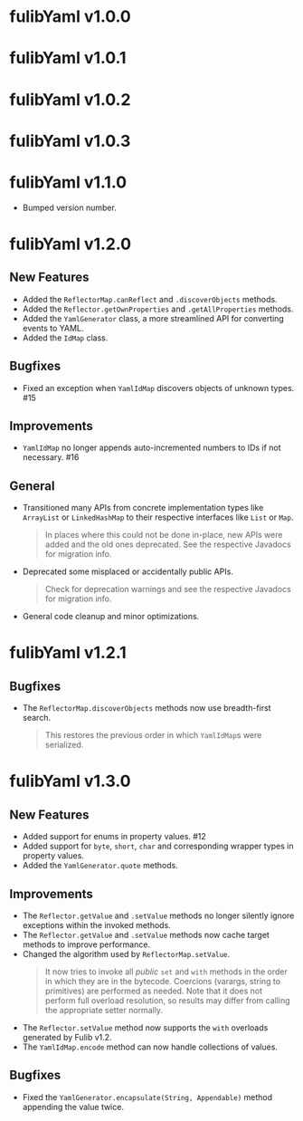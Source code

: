 # fulibYaml v1.0.0

# fulibYaml v1.0.1

# fulibYaml v1.0.2

# fulibYaml v1.0.3

# fulibYaml v1.1.0

* Bumped version number.

# fulibYaml v1.2.0

## New Features

+ Added the `ReflectorMap.canReflect` and `.discoverObjects` methods.
+ Added the `Reflector.getOwnProperties` and `.getAllProperties` methods.
+ Added the `YamlGenerator` class, a more streamlined API for converting events to YAML.
+ Added the `IdMap` class.

## Bugfixes

* Fixed an exception when `YamlIdMap` discovers objects of unknown types. #15

## Improvements

* `YamlIdMap` no longer appends auto-incremented numbers to IDs if not necessary. #16

## General

* Transitioned many APIs from concrete implementation types like `ArrayList` or `LinkedHashMap` to their respective 
  interfaces like `List` or `Map`.
  > In places where this could not be done in-place, new APIs were added and the old ones deprecated.
  > See the respective Javadocs for migration info.
* Deprecated some misplaced or accidentally public APIs.
  > Check for deprecation warnings and see the respective Javadocs for migration info.
* General code cleanup and minor optimizations.

# fulibYaml v1.2.1

## Bugfixes

* The `ReflectorMap.discoverObjects` methods now use breadth-first search.
  > This restores the previous order in which `YamlIdMap`s were serialized.

# fulibYaml v1.3.0

## New Features

+ Added support for enums in property values. #12
+ Added support for `byte`, `short`, `char` and corresponding wrapper types in property values.
+ Added the `YamlGenerator.quote` methods.

## Improvements

* The `Reflector.getValue` and `.setValue` methods no longer silently ignore exceptions within the invoked methods.
* The `Reflector.getValue` and `.setValue` methods now cache target methods to improve performance.
* Changed the algorithm used by `ReflectorMap.setValue`.
  > It now tries to invoke all *public* `set` and `with` methods in the order in which they are in the bytecode.
  > Coercions (varargs, string to primitives) are performed as needed.
  > Note that it does not perform full overload resolution, so results may differ from calling the appropriate setter normally.
* The `Reflector.setValue` method now supports the `with` overloads generated by Fulib v1.2.
* The `YamlIdMap.encode` method can now handle collections of values.

## Bugfixes

* Fixed the `YamlGenerator.encapsulate(String, Appendable)` method appending the value twice.
